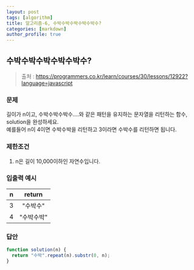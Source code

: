 ```yaml
---
layout: post
tags: [algorithm]
title: 알고리즘-6, 수박수박수박수박수박수?
categories: [markdown]
author_profile: true
---
```


## 수박수박수박수박수박수?

> 출처 : <https://programmers.co.kr/learn/courses/30/lessons/12922?language=javascript>

### 문제

길이가 n이고, 수박수박수박수....와 같은 패턴을 유지하는 문자열을 리턴하는 함수, solution을 완성하세요.  
예를들어 n이 4이면 수박수박을 리턴하고 3이라면 수박수를 리턴하면 됩니다.

### 제한조건

1. n은 길이 10,000이하인 자연수입니다.

### 입출력 예시

|  n  |   return   |
| :-: | :--------: |
|  3  |  "수박수"  |
|  4  | "수박수박" |

### 답안

```javascript
function solution(n) {
  return "수박".repeat(n).substr(0, n);
}
```
